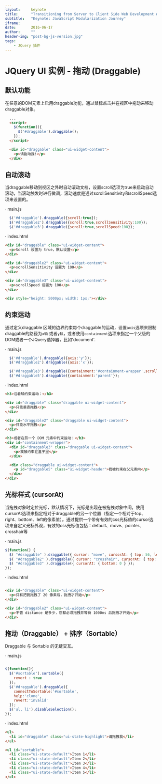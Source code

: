 ```yaml
---
layout:     keynote
title:      "Transitioning from Server to Client Side Web Development with Angular 2"
subtitle:   "Keynote: JavaScript Modularization Journey"
iframe:     
date:       2016-06-17
author:     ""
header-img: "post-bg-js-version.jpg"
tags:
    - JQuery 插件
---
```

# JQuery UI 实例 - 拖动 (Draggable)

## 默认功能

在任意的DOM元素上启用draggable功能，通过鼠标点击并在视区中拖动来移动draggable对象。

```html
  ...
  <script>
    $(function(){
      $('#draggable').draggable();
    });
  </script>

  <div id="draggable" class="ui-widget-content">
    <p>请拖动我!</p>
  </div>

```

## 自动滚动

当draggable移动到视区之外时自动滚动文档，设置scroll选项为true来启动自动滚动，当滚动触发时进行微调，滚动速度是通过scrollSensitivity和scrollSpeed选项来设置的。

· main.js
```javascript
  $('#draggable').draggable({scroll:true});
  $('#draggable2').draggable({scroll:true,scrollSensitivity:100});
  $('#draggable3').draggable({scroll:true,scrollSpeed:100});

```

· index.html

```html
<div id="draggable" class="ui-widget-content">
  <p>Scroll 设置为 true，默认设置</p>
</div>

<div id="draggable2" class="ui-widget-content">
  <p>scrollSensitivity 设置为 100</p>
</div>

<div id="draggable3" class="ui-widget-content">
  <p>scrollSpeed 设置为 100</p>
</div>

<div style="height: 5000px; width: 1px;"></div>
```

## 约束运动

  通过定义draggable 区域的边界约束每个draggable的运动，设置`axis`选项来限制draggable的路径为`x轴` 或者`y轴`，或者使用`containment`选项来指定一个父级的DOM或者一个JQuery选择器，比如'document'.

· main.js
```javascript
  $('#draggable').draggable({axis:'y'});
  $('#draggable2').draggable({axis:'x'});

  $('#draggable3').draggable({containment:'#containment-wrapper',scroll:false});
  $('#draggable5').draggable({containment:'parent'});
```

· index.html

```html
<h3>沿着轴约束运动：</h3>

<div id="draggable" class="draggable ui-widget-content">
  <p>只能垂直拖拽</p>
</div>

<div id="draggable2" class="draggable ui-widget-content">
  <p>只能水平拖拽</p>
</div>

<h3>或者在另一个 DOM 元素中约束运动：</h3>
<div id="containment-wrapper">
  <div id="draggable3" class="draggable ui-widget-content">
    <p>我被约束在盒子里</p>
  </div>

  <div class="draggable ui-widget-content">
    <p id="draggable5" class="ui-widget-header">我被约束在父元素内</p>
  </div>
</div>

```
## 光标样式 (cursorAt)

  当拖拽对象时定位光标，默认情况下，光标是出现在被拖拽对象中间，使用cursorAt选项来指定相对于draggable的另一个位置（指定一个相对于top、right、bottom、left的像素值）。通过提供一个带有有效的css光标值的cursor选项来自定义光标外观，有效的css光标值包括：default、move、pointer、crosshair等

· main.js
```javascript
$(function() {
  $( "#draggable" ).draggable({ cursor: "move", cursorAt: { top: 56, left: 56 } });
  $( "#draggable2" ).draggable({ cursor: "crosshair", cursorAt: { top: -5, left: -5 } });
  $( "#draggable3" ).draggable({ cursorAt: { bottom: 0 } });
});
```
· index.html
```html

<div id="draggable" class="ui-widget-content">
  <p>只有把我拖拽了 20 像素后，拖拽才开始</p>
</div>

<div id="draggable2" class="ui-widget-content">
  <p>不管 distance 是多少，您都必须拖拽并等待 1000ms 后拖拽才开始</p>
</div>

```

## 拖动（Draggable） + 排序（Sortable）

Draggable 与 Sortable 的无缝交互。

· main.js

```javascript

$(function(){
  $('#sortable').sortable({
    revert : true
  });
  $('#draggable').draggable({
    connectToSortable:'#sortable',
    help:'clone',
    revert:'invalid'
  });
  $('ul, li').disableSelection();
});

```

· index.html
```html
<ul>
  <li id="draggable" class="ui-state-highlight">请拖拽我</li>
</ul>

<ul id="sortable">
  <li class="ui-state-default">Item 1</li>
  <li class="ui-state-default">Item 2</li>
  <li class="ui-state-default">Item 3</li>
  <li class="ui-state-default">Item 4</li>
  <li class="ui-state-default">Item 5</li>
</ul>

```
